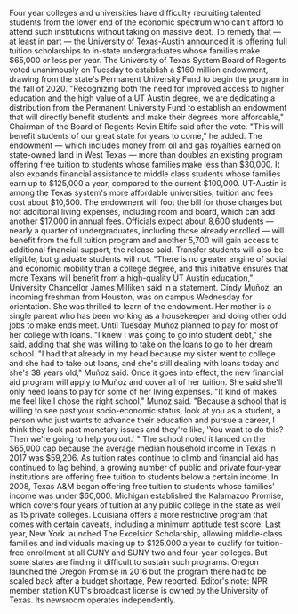 Four year colleges and universities have difficulty recruiting talented students from the lower end of the economic spectrum who can't afford to attend such institutions without taking on massive debt. To remedy that — at least in part — the University of Texas-Austin announced it is offering full tuition scholarships to in-state undergraduates whose families make $65,000 or less per year. The University of Texas System Board of Regents voted unanimously on Tuesday to establish a $160 million endowment, drawing from the state's Permanent University Fund to begin the program in the fall of 2020. "Recognizing both the need for improved access to higher education and the high value of a UT Austin degree, we are dedicating a distribution from the Permanent University Fund to establish an endowment that will directly benefit students and make their degrees more affordable," Chairman of the Board of Regents Kevin Eltife said after the vote. "This will benefit students of our great state for years to come," he added. The endowment — which includes money from oil and gas royalties earned on state-owned land in West Texas — more than doubles an existing program offering free tuition to students whose families make less than $30,000. It also expands financial assistance to middle class students whose families earn up to $125,000 a year, compared to the current $100,000. UT-Austin is among the Texas system's more affordable universities; tuition and fees cost about $10,500. The endowment will foot the bill for those charges but not additional living expenses, including room and board, which can add another $17,000 in annual fees. Officials expect about 8,600 students — nearly a quarter of undergraduates, including those already enrolled — will benefit from the full tuition program and another 5,700 will gain access to additional financial support, the release said. Transfer students will also be eligible, but graduate students will not. "There is no greater engine of social and economic mobility than a college degree, and this initiative ensures that more Texans will benefit from a high-quality UT Austin education," University Chancellor James Milliken said in a statement. Cindy Muñoz, an incoming freshman from Houston, was on campus Wednesday for orientation. She was thrilled to learn of the endowment. Her mother is a single parent who has been working as a housekeeper and doing other odd jobs to make ends meet. Until Tuesday Muñoz planned to pay for most of her college with loans. "I knew I was going to go into student debt," she said, adding that she was willing to take on the loans to go to her dream school. "I had that already in my head because my sister went to college and she had to take out loans, and she's still dealing with loans today and she's 38 years old," Muñoz said. Once it goes into effect, the new financial aid program will apply to Muñoz and cover all of her tuition. She said she'll only need loans to pay for some of her living expenses. "It kind of makes me feel like I chose the right school," Munoz said. "Because a school that is willing to see past your socio-economic status, look at you as a student, a person who just wants to advance their education and pursue a career, I think they look past monetary issues and they're like, 'You want to do this? Then we're going to help you out.' " The school noted it landed on the $65,000 cap because the average median household income in Texas in 2017 was $59,206. As tuition rates continue to climb and financial aid has continued to lag behind, a growing number of public and private four-year institutions are offering free tuition to students below a certain income. In 2008, Texas A&M began offering free tuition to students whose families' income was under $60,000. Michigan established the Kalamazoo Promise, which covers four years of tuition at any public college in the state as well as 15 private colleges. Louisiana offers a more restrictive program that comes with certain caveats, including a minimum aptitude test score. Last year, New York launched The Excelsior Scholarship, allowing middle-class families and individuals making up to $125,000 a year to qualify for tuition-free enrollment at all CUNY and SUNY two and four-year colleges. But some states are finding it difficult to sustain such programs. Oregon launched the Oregon Promise in 2016 but the program there had to be scaled back after a budget shortage, Pew reported. Editor's note: NPR member station KUT's broadcast license is owned by the University of Texas. Its newsroom operates independently.
